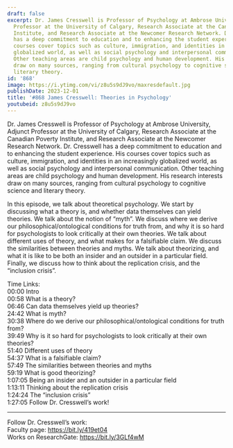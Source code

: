 ```yaml
---
draft: false
excerpt: Dr. James Cresswell is Professor of Psychology at Ambrose University, Adjunct
  Professor at the University of Calgary, Research Associate at the Canadian Poverty
  Institute, and Research Associate at the Newcomer Research Network. Dr. Cresswell
  has a deep commitment to education and to enhancing the student experience.  His
  courses cover topics such as culture, immigration, and identities in an increasingly
  globalized world, as well as social psychology and interpersonal communication.
  Other teaching areas are child psychology and human development. His research interests
  draw on many sources, ranging from cultural psychology to cognitive science and
  literary theory.
id: '868'
image: https://i.ytimg.com/vi/z8u5s9dJ9vo/maxresdefault.jpg
publishDate: 2023-12-01
title: '#868 James Cresswell: Theories in Psychology'
youtubeid: z8u5s9dJ9vo
---
```

<div class="timelinks">

Dr. James Cresswell is Professor of Psychology at Ambrose University, Adjunct Professor at the University of Calgary, Research Associate at the Canadian Poverty Institute, and Research Associate at the Newcomer Research Network. Dr. Cresswell has a deep commitment to education and to enhancing the student experience.  His courses cover topics such as culture, immigration, and identities in an increasingly globalized world, as well as social psychology and interpersonal communication. Other teaching areas are child psychology and human development. His research interests draw on many sources, ranging from cultural psychology to cognitive science and literary theory.

In this episode, we talk about theoretical psychology. We start by discussing what a theory is, and whether data themselves can yield theories. We talk about the notion of “myth”. We discuss where we derive our philosophical/ontological conditions for truth from, and why it is so hard for psychologists to look critically at their own theories. We talk about different uses of theory, and what makes for a falsifiable claim. We discuss the similarities between theories and myths. We talk about theorizing, and what it is like to be both an insider and an outsider in a particular field. Finally, we discuss how to think about the replication crisis, and the “inclusion crisis”.

Time Links:  
<time>00:00</time> Intro  
<time>00:58</time> What is a theory?  
<time>06:46</time> Can data themselves yield up theories?  
<time>24:42</time> What is myth?  
<time>30:38</time> Where do we derive our philosophical/ontological conditions for truth from?  
<time>39:49</time> Why is it so hard for psychologists to look critically at their own theories?  
<time>51:40</time> Different uses of theory  
<time>54:37</time> What is a falsifiable claim?  
<time>57:49</time> The similarities between theories and myths  
<time>59:19</time> What is good theorizing?  
<time>1:07:05</time> Being an insider and an outsider in a particular field  
<time>1:13:11</time> Thinking about the replication crisis  
<time>1:24:24</time> The “inclusion crisis”  
<time>1:27:05</time> Follow Dr. Cresswell’s work!

---

Follow Dr. Cresswell’s work:  
Faculty page: https://bit.ly/419et04  
Works on ResearchGate: https://bit.ly/3GLf4wM
</div>


